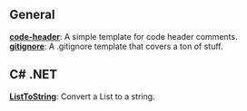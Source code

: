 ## General
[**code-header**](https://gist.github.com/APrettyCoolProgram/dbe43920e21f6aaea4c7c79a5d3cafa0): A simple template for code header comments.<br>
[**gitignore**](https://gist.github.com/APrettyCoolProgram/6c17d14efdcd2e50803f5ea7a266f7c9): A .gitignore template that covers a ton of stuff. 

## C# .NET
[**ListToString**](https://gist.github.com/APrettyCoolProgram/e54dc00d97848da611b495419df7cf9c): Convert a List to a string.

